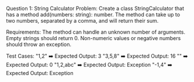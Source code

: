 Question 1: String Calculator
Problem:
Create a class StringCalculator that has a method add(numbers: string): number. The method can take up to two numbers, separated by a comma, and will return their sum.

Requirements:
The method can handle an unknown number of arguments.
Empty strings should return 0.
Non-numeric values or negative numbers should throw an exception.

Test Cases:
"1,2" ➡️ Expected Output: 3
"3,5,8" ➡️ Expected Output: 16
"" ➡️ Expected Output: 0
"1,2,abc" ➡️ Expected Output: Exception
"-1,4" ➡️ Expected Output: Exception
